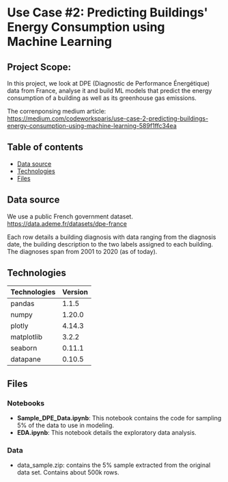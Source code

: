 # Use Case #2: Predicting Buildings' Energy Consumption using Machine Learning

## Project Scope:

In this project, we look at DPE (Diagnostic de Performance Énergétique) data from France, analyse it and build ML models that predict the energy consumption of a building as well as its greenhouse gas emissions.

The correnponsing medium article: https://medium.com/codeworksparis/use-case-2-predicting-buildings-energy-consumption-using-machine-learning-589f1ffc34ea

## Table of contents
* [Data source](#data-source)
* [Technologies](#technologies)
* [Files](#Files)

## Data source
We use a public French government dataset.
https://data.ademe.fr/datasets/dpe-france

Each row details a building diagnosis with data ranging from the diagnosis date, the building description to the two labels assigned to each building.
The diagnoses span from 2001 to 2020 (as of today).

## Technologies
|  Technologies | Version  |
|---|---|
|  pandas | 1.1.5 |
|  numpy | 1.20.0 | 
|  plotly| 4.14.3 |
|  matplotlib |  3.2.2  |
|  seaborn |  0.11.1  |
|  datapane |  0.10.5 |

## Files
### Notebooks
- **Sample_DPE_Data.ipynb**: This notebook contains the code for sampling 5% of the data to use in modeling.
- **EDA.ipynb**: This notebook details the exploratory data analysis.

### Data
- data_sample.zip: contains the 5% sample extracted from the original data set. Contains about 500k rows.

